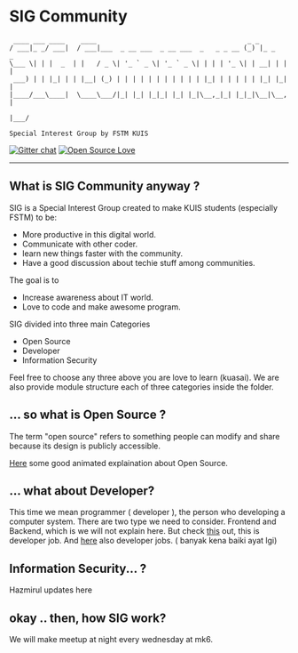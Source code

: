 # SIG Community

     ____ ___ ____    ____                                      _ _         
    / ___|_ _/ ___|  / ___|___  _ __ ___  _ __ ___  _   _ _ __ (_) |_ _   _
    \___ \| | |  _  | |   / _ \| '_ ` _ \| '_ ` _ \| | | | '_ \| | __| | | |
     ___) | | |_| | | |__| (_) | | | | | | | | | | | |_| | | | | | |_| |_| |
    |____/___\____|  \____\___/|_| |_| |_|_| |_| |_|\__,_|_| |_|_|\__|\__, |
                                                                      |___/

`Special Interest Group by FSTM KUIS`

[![Gitter chat](https://img.shields.io/gitter/room/nwjs/nw.js.svg?style=flat)](https://gitter.im/sig-kuis/community)
[![Open Source Love](https://badges.frapsoft.com/os/v1/open-source.svg?v=103)](https://github.com/ellerbrock/open-source-badge/)    

***

## What is SIG Community anyway ?

SIG is a Special Interest Group created to make KUIS students (especially FSTM) to be:
  * More productive in this digital world.
  * Communicate with other coder.
  * learn new things faster with the community.
  * Have a good discussion about techie stuff among communities.


The goal is to
  * Increase awareness about IT world.
  * Love to code and make awesome program.

SIG divided into three main Categories
  * Open Source
  * Developer
  * Information Security

Feel free to choose any three above you are love to learn (kuasai). We are also provide module structure each of three categories inside the folder.

## ... so what is Open Source ?

The term "open source" refers to something people can modify and share because its design is publicly accessible.

[Here](https://youtu.be/a8fHgx9mE5U) some good animated explaination about Open Source.

## ... what about Developer?

This time we mean programmer ( developer ), the person who developing a computer system. There are two type we need to consider. Frontend and Backend, 
which is we will not explain here. But check [this](https://youtu.be/Q5763pPchvw) out, this is developer job. And [here]() also developer jobs.
( banyak kena baiki ayat lgi)
## Information Security... ?

Hazmirul updates here 

## okay .. then, how SIG work?

We will make meetup at night every wednesday at mk6. 